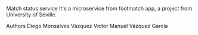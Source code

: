 Match status service
It's a microservice from footmatch app, a project from University of Seville.

Authors
Diego Monsalves Vázquez
Víctor Manuel Vázquez García
